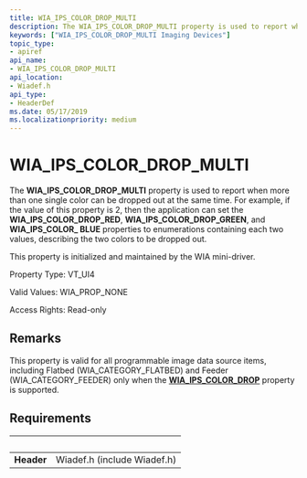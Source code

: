 ```yaml
---
title: WIA_IPS_COLOR_DROP_MULTI
description: The WIA_IPS_COLOR_DROP_MULTI property is used to report when more than one single color can be dropped out at the same time.
keywords: ["WIA_IPS_COLOR_DROP_MULTI Imaging Devices"]
topic_type:
- apiref
api_name:
- WIA_IPS_COLOR_DROP_MULTI
api_location:
- Wiadef.h
api_type:
- HeaderDef
ms.date: 05/17/2019
ms.localizationpriority: medium
---
```


# WIA\_IPS\_COLOR\_DROP\_MULTI

The **WIA\_IPS\_COLOR\_DROP\_MULTI** property is used to report when more than one single color can be dropped out at the same time. For example, if the value of this property is 2, then the application can set the **WIA\_IPS\_COLOR\_DROP\_RED**, **WIA\_IPS\_COLOR\_DROP\_GREEN**, and **WIA\_IPS\_COLOR\_ BLUE** properties to enumerations containing each two values, describing the two colors to be dropped out.

This property is initialized and maintained by the WIA mini-driver.

Property Type: VT\_UI4

Valid Values: WIA\_PROP\_NONE

Access Rights: Read-only

## Remarks

This property is valid for all programmable image data source items, including Flatbed (WIA\_CATEGORY\_FLATBED) and Feeder (WIA\_CATEGORY\_FEEDER) only when the [**WIA\_IPS\_COLOR\_DROP**](https://docs.microsoft.com/windows-hardware/drivers/image/wia-ips-color-drop) property is supported.

## Requirements

| &nbsp; | &nbsp; |
| --- |:--- |
| **Header** | Wiadef.h (include Wiadef.h) |
